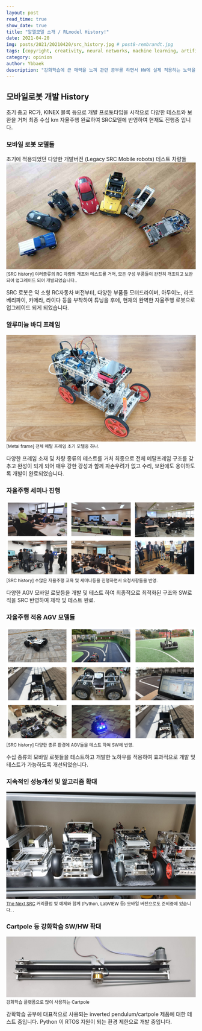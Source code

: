 ```yaml
---
layout: post
read_time: true
show_date: true
title: "알엘모델 소개 / RLmodel History!"
date: 2021-04-20
img: posts/2021/20210420/src_history.jpg # post8-rembrandt.jpg
tags: [copyright, creativity, neural networks, machine learning, artificial intelligence]
category: opinion
author: Ybbaek
description: "강화학습에 큰 매력을 느껴 관련 공부를 하면서 HW에 실제 적용하는 노력을 하던 중, 크고 무거운 챠량 혹은 로봇등을 사용하는데 어려움을 많이 격게되어, 휴대성이 좋고 쉽게 테스트나 개발을 할 수 있는 플랫폼이 필요하게되어 만들게 되었습니다."
---
```

## 모바일로봇 개발 History
초기 중고 RC가, KINEX 블록 등으로 개발 프로토타입을 시작으로 다양한 테스트와 보완을 거처 최종 수십 km 자율주행 완료하여 SRC모델에 반영하여 현재도 진행중 입니다.

### 모바일 로봇 모델들
초기에 적용되었던 다양한 개발버전 (Legacy SRC Mobile robots) 테스트 차량들
![SRC history](./assets/img/posts/2021/20210420/src_history.jpg)
<small>[SRC history] 여러종류의 RC 차량의 개조와 테스트를 거처, 모든 구성 부품들이 완전히 개조되고 보완되어 업그레이드 되어 개발되었습니다..</small>

SRC 로봇은 약 소형 RC자동차 버전부터, 다양한 부품들 모터드라이버, 아두이노, 라즈베리파이, 카메라, 라이다 등을 부착하여 튜닝을 후에, 현재의 완벽한 자율주행 로봇으로 업그레이드 되게 되었습니다.

### 알루미늄 바디 프레임
![Metal frame](./assets/img/posts/2021/20210420/metal_frame.jpg)
<small>[Metal frame] 전체 메탈 프레임 초기 모델중 하나.</small>

다양한 프레임 소재 및 차량 종류의 테스트를 거처 최종으로 전체 메탈프레임 구조를 갖추고 완성이 되게 되어 매우 강한 강성과 함께 파손우려가 없고 수리, 보완에도 용이하도록 개발이 완료되었습니다.

### 자율주행 세미나 진행
![SRC history](./assets/img/posts/2021/20210420/seminars.png)
<small>[SRC history] 수많은 자율주행 교육 및 세미나등을 진행하면서 요청사항들을 반영.</small>

다양한 AGV 모바일 로봇등을 개발 및 테스트 하여 최종적으로 최적화된 구조와 SW로직을 SRC 반영하여 제작 및 테스트 완료.

### 자율주행 적용 AGV 모델들
![SRC history](./assets/img/posts/2021/20210420/agv_test.png)
<small>[SRC history] 다양한 종류 환경에 AGV들을 테스트 하여 SW에 반영.</small>

수십 종류의 모바일 로봇들을 테스트하고 개발한 노하우를 적용하여 효과적으로 개발 및 테스트가 가능하도록 개선되었습니다.

### 지속적인 성능개선 및 알고리즘 확대
![The Next SRC](./assets/img/posts/2021/20210420/src_models.jpg)
<small>[The Next SRC](https://github.com/yunbum/SRC) 커리큘럼 및 예제와 함께 (Python, LabVIEW 등) 모바일 버전으로도 준비중에 있습니다. .</small>

### Cartpole 등 강화학습 SW/HW 확대
![cartpole](./assets/img/posts/2021/20210420/cartpole.jpg)
<small>강화학습 플랫폼으로 많이 사용하는 Cartpole</small>

강확학습 공부에 대표적으로 사용되는 inverted pendulum/cartpole 제품에 대한 테스트 중입니다. Python 이 RTOS 지원이 되는 환경 제한으로 개발 중입니다.